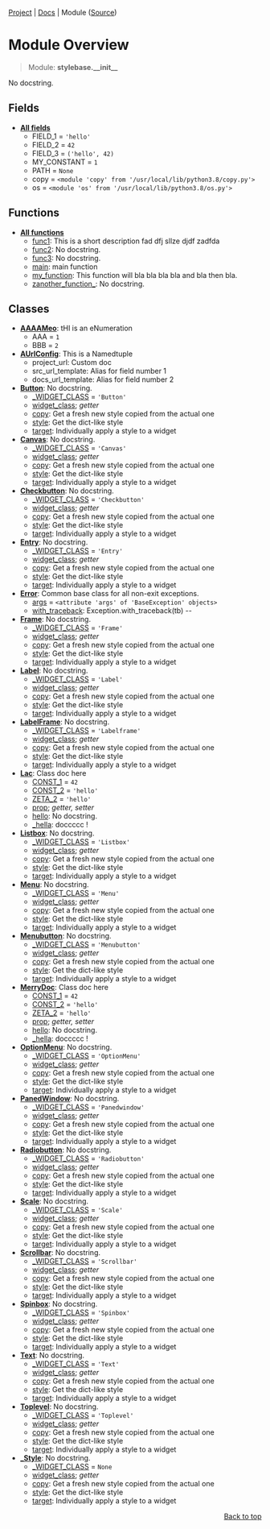 [Project](https://github.com/pyrustic/stylebase#readme) | [Docs](https://github.com/pyrustic/stylebase/blob/master/docs/README.md) | Module ([Source](https://github.com/pyrustic/stylebase/blob/master/stylebase/__init__.py))

# Module Overview
> Module: **stylebase.\_\_init\_\_**

No docstring.

## Fields
- [**All fields**](https://github.com/pyrustic/stylebase/blob/master/docs/modules/stylebase/__init__/fields.md)
    - FIELD\_1 = `'hello'`
    - FIELD\_2 = `42`
    - FIELD\_3 = `('hello', 42)`
    - MY\_CONSTANT = `1`
    - PATH = `None`
    - copy = `<module 'copy' from '/usr/local/lib/python3.8/copy.py'>`
    - os = `<module 'os' from '/usr/local/lib/python3.8/os.py'>`

## Functions
- [**All functions**](https://github.com/pyrustic/stylebase/blob/master/docs/modules/stylebase/__init__/funcs.md)
    - [func1](https://github.com/pyrustic/stylebase/blob/master/docs/modules/stylebase/__init__/funcs.md#func1): This is a short description fad dfj sllze djdf zadfda
    - [func2](https://github.com/pyrustic/stylebase/blob/master/docs/modules/stylebase/__init__/funcs.md#func2): No docstring.
    - [func3](https://github.com/pyrustic/stylebase/blob/master/docs/modules/stylebase/__init__/funcs.md#func3): No docstring.
    - [main](https://github.com/pyrustic/stylebase/blob/master/docs/modules/stylebase/__init__/funcs.md#main): main function
    - [my\_function](https://github.com/pyrustic/stylebase/blob/master/docs/modules/stylebase/__init__/funcs.md#my_function): This function will bla bla bla bla and bla then bla.
    - [zanother\_function\_](https://github.com/pyrustic/stylebase/blob/master/docs/modules/stylebase/__init__/funcs.md#zanother_function_): No docstring.

## Classes
- [**AAAAMeo**](https://github.com/pyrustic/stylebase/blob/master/docs/modules/stylebase/__init__/class-AAAAMeo.md): tHI is an eNumeration
    - AAA = `1`
    - BBB = `2`
- [**AUrlConfig**](https://github.com/pyrustic/stylebase/blob/master/docs/modules/stylebase/__init__/class-AUrlConfig.md): This is a Namedtuple
    - project\_url: Custom doc
    - src\_url\_template: Alias for field number 1
    - docs\_url\_template: Alias for field number 2
- [**Button**](https://github.com/pyrustic/stylebase/blob/master/docs/modules/stylebase/__init__/class-Button.md): No docstring.
    - [\_WIDGET\_CLASS](https://github.com/pyrustic/stylebase/blob/master/docs/modules/stylebase/__init__/class-Button.md#fields-table) = `'Button'`
    - [widget\_class](https://github.com/pyrustic/stylebase/blob/master/docs/modules/stylebase/__init__/class-Button.md#properties-table); _getter_
    - [copy](https://github.com/pyrustic/stylebase/blob/master/docs/modules/stylebase/__init__/class-Button.md#copy): Get a fresh new style copied from the actual one
    - [style](https://github.com/pyrustic/stylebase/blob/master/docs/modules/stylebase/__init__/class-Button.md#style): Get the dict-like style
    - [target](https://github.com/pyrustic/stylebase/blob/master/docs/modules/stylebase/__init__/class-Button.md#target): Individually apply a style to a widget
- [**Canvas**](https://github.com/pyrustic/stylebase/blob/master/docs/modules/stylebase/__init__/class-Canvas.md): No docstring.
    - [\_WIDGET\_CLASS](https://github.com/pyrustic/stylebase/blob/master/docs/modules/stylebase/__init__/class-Canvas.md#fields-table) = `'Canvas'`
    - [widget\_class](https://github.com/pyrustic/stylebase/blob/master/docs/modules/stylebase/__init__/class-Canvas.md#properties-table); _getter_
    - [copy](https://github.com/pyrustic/stylebase/blob/master/docs/modules/stylebase/__init__/class-Canvas.md#copy): Get a fresh new style copied from the actual one
    - [style](https://github.com/pyrustic/stylebase/blob/master/docs/modules/stylebase/__init__/class-Canvas.md#style): Get the dict-like style
    - [target](https://github.com/pyrustic/stylebase/blob/master/docs/modules/stylebase/__init__/class-Canvas.md#target): Individually apply a style to a widget
- [**Checkbutton**](https://github.com/pyrustic/stylebase/blob/master/docs/modules/stylebase/__init__/class-Checkbutton.md): No docstring.
    - [\_WIDGET\_CLASS](https://github.com/pyrustic/stylebase/blob/master/docs/modules/stylebase/__init__/class-Checkbutton.md#fields-table) = `'Checkbutton'`
    - [widget\_class](https://github.com/pyrustic/stylebase/blob/master/docs/modules/stylebase/__init__/class-Checkbutton.md#properties-table); _getter_
    - [copy](https://github.com/pyrustic/stylebase/blob/master/docs/modules/stylebase/__init__/class-Checkbutton.md#copy): Get a fresh new style copied from the actual one
    - [style](https://github.com/pyrustic/stylebase/blob/master/docs/modules/stylebase/__init__/class-Checkbutton.md#style): Get the dict-like style
    - [target](https://github.com/pyrustic/stylebase/blob/master/docs/modules/stylebase/__init__/class-Checkbutton.md#target): Individually apply a style to a widget
- [**Entry**](https://github.com/pyrustic/stylebase/blob/master/docs/modules/stylebase/__init__/class-Entry.md): No docstring.
    - [\_WIDGET\_CLASS](https://github.com/pyrustic/stylebase/blob/master/docs/modules/stylebase/__init__/class-Entry.md#fields-table) = `'Entry'`
    - [widget\_class](https://github.com/pyrustic/stylebase/blob/master/docs/modules/stylebase/__init__/class-Entry.md#properties-table); _getter_
    - [copy](https://github.com/pyrustic/stylebase/blob/master/docs/modules/stylebase/__init__/class-Entry.md#copy): Get a fresh new style copied from the actual one
    - [style](https://github.com/pyrustic/stylebase/blob/master/docs/modules/stylebase/__init__/class-Entry.md#style): Get the dict-like style
    - [target](https://github.com/pyrustic/stylebase/blob/master/docs/modules/stylebase/__init__/class-Entry.md#target): Individually apply a style to a widget
- [**Error**](https://github.com/pyrustic/stylebase/blob/master/docs/modules/stylebase/__init__/class-Error.md): Common base class for all non-exit exceptions.
    - [args](https://github.com/pyrustic/stylebase/blob/master/docs/modules/stylebase/__init__/class-Error.md#fields-table) = `<attribute 'args' of 'BaseException' objects>`
    - [with\_traceback](https://github.com/pyrustic/stylebase/blob/master/docs/modules/stylebase/__init__/class-Error.md#with_traceback): Exception.with_traceback(tb) --
- [**Frame**](https://github.com/pyrustic/stylebase/blob/master/docs/modules/stylebase/__init__/class-Frame.md): No docstring.
    - [\_WIDGET\_CLASS](https://github.com/pyrustic/stylebase/blob/master/docs/modules/stylebase/__init__/class-Frame.md#fields-table) = `'Frame'`
    - [widget\_class](https://github.com/pyrustic/stylebase/blob/master/docs/modules/stylebase/__init__/class-Frame.md#properties-table); _getter_
    - [copy](https://github.com/pyrustic/stylebase/blob/master/docs/modules/stylebase/__init__/class-Frame.md#copy): Get a fresh new style copied from the actual one
    - [style](https://github.com/pyrustic/stylebase/blob/master/docs/modules/stylebase/__init__/class-Frame.md#style): Get the dict-like style
    - [target](https://github.com/pyrustic/stylebase/blob/master/docs/modules/stylebase/__init__/class-Frame.md#target): Individually apply a style to a widget
- [**Label**](https://github.com/pyrustic/stylebase/blob/master/docs/modules/stylebase/__init__/class-Label.md): No docstring.
    - [\_WIDGET\_CLASS](https://github.com/pyrustic/stylebase/blob/master/docs/modules/stylebase/__init__/class-Label.md#fields-table) = `'Label'`
    - [widget\_class](https://github.com/pyrustic/stylebase/blob/master/docs/modules/stylebase/__init__/class-Label.md#properties-table); _getter_
    - [copy](https://github.com/pyrustic/stylebase/blob/master/docs/modules/stylebase/__init__/class-Label.md#copy): Get a fresh new style copied from the actual one
    - [style](https://github.com/pyrustic/stylebase/blob/master/docs/modules/stylebase/__init__/class-Label.md#style): Get the dict-like style
    - [target](https://github.com/pyrustic/stylebase/blob/master/docs/modules/stylebase/__init__/class-Label.md#target): Individually apply a style to a widget
- [**LabelFrame**](https://github.com/pyrustic/stylebase/blob/master/docs/modules/stylebase/__init__/class-LabelFrame.md): No docstring.
    - [\_WIDGET\_CLASS](https://github.com/pyrustic/stylebase/blob/master/docs/modules/stylebase/__init__/class-LabelFrame.md#fields-table) = `'Labelframe'`
    - [widget\_class](https://github.com/pyrustic/stylebase/blob/master/docs/modules/stylebase/__init__/class-LabelFrame.md#properties-table); _getter_
    - [copy](https://github.com/pyrustic/stylebase/blob/master/docs/modules/stylebase/__init__/class-LabelFrame.md#copy): Get a fresh new style copied from the actual one
    - [style](https://github.com/pyrustic/stylebase/blob/master/docs/modules/stylebase/__init__/class-LabelFrame.md#style): Get the dict-like style
    - [target](https://github.com/pyrustic/stylebase/blob/master/docs/modules/stylebase/__init__/class-LabelFrame.md#target): Individually apply a style to a widget
- [**Lac**](https://github.com/pyrustic/stylebase/blob/master/docs/modules/stylebase/__init__/class-Lac.md): Class doc here
    - [CONST\_1](https://github.com/pyrustic/stylebase/blob/master/docs/modules/stylebase/__init__/class-Lac.md#fields-table) = `42`
    - [CONST\_2](https://github.com/pyrustic/stylebase/blob/master/docs/modules/stylebase/__init__/class-Lac.md#fields-table) = `'hello'`
    - [ZETA\_2](https://github.com/pyrustic/stylebase/blob/master/docs/modules/stylebase/__init__/class-Lac.md#fields-table) = `'hello'`
    - [prop](https://github.com/pyrustic/stylebase/blob/master/docs/modules/stylebase/__init__/class-Lac.md#properties-table); _getter, setter_
    - [hello](https://github.com/pyrustic/stylebase/blob/master/docs/modules/stylebase/__init__/class-Lac.md#hello): No docstring.
    - [\_hella](https://github.com/pyrustic/stylebase/blob/master/docs/modules/stylebase/__init__/class-Lac.md#_hella): doccccc !
- [**Listbox**](https://github.com/pyrustic/stylebase/blob/master/docs/modules/stylebase/__init__/class-Listbox.md): No docstring.
    - [\_WIDGET\_CLASS](https://github.com/pyrustic/stylebase/blob/master/docs/modules/stylebase/__init__/class-Listbox.md#fields-table) = `'Listbox'`
    - [widget\_class](https://github.com/pyrustic/stylebase/blob/master/docs/modules/stylebase/__init__/class-Listbox.md#properties-table); _getter_
    - [copy](https://github.com/pyrustic/stylebase/blob/master/docs/modules/stylebase/__init__/class-Listbox.md#copy): Get a fresh new style copied from the actual one
    - [style](https://github.com/pyrustic/stylebase/blob/master/docs/modules/stylebase/__init__/class-Listbox.md#style): Get the dict-like style
    - [target](https://github.com/pyrustic/stylebase/blob/master/docs/modules/stylebase/__init__/class-Listbox.md#target): Individually apply a style to a widget
- [**Menu**](https://github.com/pyrustic/stylebase/blob/master/docs/modules/stylebase/__init__/class-Menu.md): No docstring.
    - [\_WIDGET\_CLASS](https://github.com/pyrustic/stylebase/blob/master/docs/modules/stylebase/__init__/class-Menu.md#fields-table) = `'Menu'`
    - [widget\_class](https://github.com/pyrustic/stylebase/blob/master/docs/modules/stylebase/__init__/class-Menu.md#properties-table); _getter_
    - [copy](https://github.com/pyrustic/stylebase/blob/master/docs/modules/stylebase/__init__/class-Menu.md#copy): Get a fresh new style copied from the actual one
    - [style](https://github.com/pyrustic/stylebase/blob/master/docs/modules/stylebase/__init__/class-Menu.md#style): Get the dict-like style
    - [target](https://github.com/pyrustic/stylebase/blob/master/docs/modules/stylebase/__init__/class-Menu.md#target): Individually apply a style to a widget
- [**Menubutton**](https://github.com/pyrustic/stylebase/blob/master/docs/modules/stylebase/__init__/class-Menubutton.md): No docstring.
    - [\_WIDGET\_CLASS](https://github.com/pyrustic/stylebase/blob/master/docs/modules/stylebase/__init__/class-Menubutton.md#fields-table) = `'Menubutton'`
    - [widget\_class](https://github.com/pyrustic/stylebase/blob/master/docs/modules/stylebase/__init__/class-Menubutton.md#properties-table); _getter_
    - [copy](https://github.com/pyrustic/stylebase/blob/master/docs/modules/stylebase/__init__/class-Menubutton.md#copy): Get a fresh new style copied from the actual one
    - [style](https://github.com/pyrustic/stylebase/blob/master/docs/modules/stylebase/__init__/class-Menubutton.md#style): Get the dict-like style
    - [target](https://github.com/pyrustic/stylebase/blob/master/docs/modules/stylebase/__init__/class-Menubutton.md#target): Individually apply a style to a widget
- [**MerryDoc**](https://github.com/pyrustic/stylebase/blob/master/docs/modules/stylebase/__init__/class-MerryDoc.md): Class doc here
    - [CONST\_1](https://github.com/pyrustic/stylebase/blob/master/docs/modules/stylebase/__init__/class-MerryDoc.md#fields-table) = `42`
    - [CONST\_2](https://github.com/pyrustic/stylebase/blob/master/docs/modules/stylebase/__init__/class-MerryDoc.md#fields-table) = `'hello'`
    - [ZETA\_2](https://github.com/pyrustic/stylebase/blob/master/docs/modules/stylebase/__init__/class-MerryDoc.md#fields-table) = `'hello'`
    - [prop](https://github.com/pyrustic/stylebase/blob/master/docs/modules/stylebase/__init__/class-MerryDoc.md#properties-table); _getter, setter_
    - [hello](https://github.com/pyrustic/stylebase/blob/master/docs/modules/stylebase/__init__/class-MerryDoc.md#hello): No docstring.
    - [\_hella](https://github.com/pyrustic/stylebase/blob/master/docs/modules/stylebase/__init__/class-MerryDoc.md#_hella): doccccc !
- [**OptionMenu**](https://github.com/pyrustic/stylebase/blob/master/docs/modules/stylebase/__init__/class-OptionMenu.md): No docstring.
    - [\_WIDGET\_CLASS](https://github.com/pyrustic/stylebase/blob/master/docs/modules/stylebase/__init__/class-OptionMenu.md#fields-table) = `'OptionMenu'`
    - [widget\_class](https://github.com/pyrustic/stylebase/blob/master/docs/modules/stylebase/__init__/class-OptionMenu.md#properties-table); _getter_
    - [copy](https://github.com/pyrustic/stylebase/blob/master/docs/modules/stylebase/__init__/class-OptionMenu.md#copy): Get a fresh new style copied from the actual one
    - [style](https://github.com/pyrustic/stylebase/blob/master/docs/modules/stylebase/__init__/class-OptionMenu.md#style): Get the dict-like style
    - [target](https://github.com/pyrustic/stylebase/blob/master/docs/modules/stylebase/__init__/class-OptionMenu.md#target): Individually apply a style to a widget
- [**PanedWindow**](https://github.com/pyrustic/stylebase/blob/master/docs/modules/stylebase/__init__/class-PanedWindow.md): No docstring.
    - [\_WIDGET\_CLASS](https://github.com/pyrustic/stylebase/blob/master/docs/modules/stylebase/__init__/class-PanedWindow.md#fields-table) = `'Panedwindow'`
    - [widget\_class](https://github.com/pyrustic/stylebase/blob/master/docs/modules/stylebase/__init__/class-PanedWindow.md#properties-table); _getter_
    - [copy](https://github.com/pyrustic/stylebase/blob/master/docs/modules/stylebase/__init__/class-PanedWindow.md#copy): Get a fresh new style copied from the actual one
    - [style](https://github.com/pyrustic/stylebase/blob/master/docs/modules/stylebase/__init__/class-PanedWindow.md#style): Get the dict-like style
    - [target](https://github.com/pyrustic/stylebase/blob/master/docs/modules/stylebase/__init__/class-PanedWindow.md#target): Individually apply a style to a widget
- [**Radiobutton**](https://github.com/pyrustic/stylebase/blob/master/docs/modules/stylebase/__init__/class-Radiobutton.md): No docstring.
    - [\_WIDGET\_CLASS](https://github.com/pyrustic/stylebase/blob/master/docs/modules/stylebase/__init__/class-Radiobutton.md#fields-table) = `'Radiobutton'`
    - [widget\_class](https://github.com/pyrustic/stylebase/blob/master/docs/modules/stylebase/__init__/class-Radiobutton.md#properties-table); _getter_
    - [copy](https://github.com/pyrustic/stylebase/blob/master/docs/modules/stylebase/__init__/class-Radiobutton.md#copy): Get a fresh new style copied from the actual one
    - [style](https://github.com/pyrustic/stylebase/blob/master/docs/modules/stylebase/__init__/class-Radiobutton.md#style): Get the dict-like style
    - [target](https://github.com/pyrustic/stylebase/blob/master/docs/modules/stylebase/__init__/class-Radiobutton.md#target): Individually apply a style to a widget
- [**Scale**](https://github.com/pyrustic/stylebase/blob/master/docs/modules/stylebase/__init__/class-Scale.md): No docstring.
    - [\_WIDGET\_CLASS](https://github.com/pyrustic/stylebase/blob/master/docs/modules/stylebase/__init__/class-Scale.md#fields-table) = `'Scale'`
    - [widget\_class](https://github.com/pyrustic/stylebase/blob/master/docs/modules/stylebase/__init__/class-Scale.md#properties-table); _getter_
    - [copy](https://github.com/pyrustic/stylebase/blob/master/docs/modules/stylebase/__init__/class-Scale.md#copy): Get a fresh new style copied from the actual one
    - [style](https://github.com/pyrustic/stylebase/blob/master/docs/modules/stylebase/__init__/class-Scale.md#style): Get the dict-like style
    - [target](https://github.com/pyrustic/stylebase/blob/master/docs/modules/stylebase/__init__/class-Scale.md#target): Individually apply a style to a widget
- [**Scrollbar**](https://github.com/pyrustic/stylebase/blob/master/docs/modules/stylebase/__init__/class-Scrollbar.md): No docstring.
    - [\_WIDGET\_CLASS](https://github.com/pyrustic/stylebase/blob/master/docs/modules/stylebase/__init__/class-Scrollbar.md#fields-table) = `'Scrollbar'`
    - [widget\_class](https://github.com/pyrustic/stylebase/blob/master/docs/modules/stylebase/__init__/class-Scrollbar.md#properties-table); _getter_
    - [copy](https://github.com/pyrustic/stylebase/blob/master/docs/modules/stylebase/__init__/class-Scrollbar.md#copy): Get a fresh new style copied from the actual one
    - [style](https://github.com/pyrustic/stylebase/blob/master/docs/modules/stylebase/__init__/class-Scrollbar.md#style): Get the dict-like style
    - [target](https://github.com/pyrustic/stylebase/blob/master/docs/modules/stylebase/__init__/class-Scrollbar.md#target): Individually apply a style to a widget
- [**Spinbox**](https://github.com/pyrustic/stylebase/blob/master/docs/modules/stylebase/__init__/class-Spinbox.md): No docstring.
    - [\_WIDGET\_CLASS](https://github.com/pyrustic/stylebase/blob/master/docs/modules/stylebase/__init__/class-Spinbox.md#fields-table) = `'Spinbox'`
    - [widget\_class](https://github.com/pyrustic/stylebase/blob/master/docs/modules/stylebase/__init__/class-Spinbox.md#properties-table); _getter_
    - [copy](https://github.com/pyrustic/stylebase/blob/master/docs/modules/stylebase/__init__/class-Spinbox.md#copy): Get a fresh new style copied from the actual one
    - [style](https://github.com/pyrustic/stylebase/blob/master/docs/modules/stylebase/__init__/class-Spinbox.md#style): Get the dict-like style
    - [target](https://github.com/pyrustic/stylebase/blob/master/docs/modules/stylebase/__init__/class-Spinbox.md#target): Individually apply a style to a widget
- [**Text**](https://github.com/pyrustic/stylebase/blob/master/docs/modules/stylebase/__init__/class-Text.md): No docstring.
    - [\_WIDGET\_CLASS](https://github.com/pyrustic/stylebase/blob/master/docs/modules/stylebase/__init__/class-Text.md#fields-table) = `'Text'`
    - [widget\_class](https://github.com/pyrustic/stylebase/blob/master/docs/modules/stylebase/__init__/class-Text.md#properties-table); _getter_
    - [copy](https://github.com/pyrustic/stylebase/blob/master/docs/modules/stylebase/__init__/class-Text.md#copy): Get a fresh new style copied from the actual one
    - [style](https://github.com/pyrustic/stylebase/blob/master/docs/modules/stylebase/__init__/class-Text.md#style): Get the dict-like style
    - [target](https://github.com/pyrustic/stylebase/blob/master/docs/modules/stylebase/__init__/class-Text.md#target): Individually apply a style to a widget
- [**Toplevel**](https://github.com/pyrustic/stylebase/blob/master/docs/modules/stylebase/__init__/class-Toplevel.md): No docstring.
    - [\_WIDGET\_CLASS](https://github.com/pyrustic/stylebase/blob/master/docs/modules/stylebase/__init__/class-Toplevel.md#fields-table) = `'Toplevel'`
    - [widget\_class](https://github.com/pyrustic/stylebase/blob/master/docs/modules/stylebase/__init__/class-Toplevel.md#properties-table); _getter_
    - [copy](https://github.com/pyrustic/stylebase/blob/master/docs/modules/stylebase/__init__/class-Toplevel.md#copy): Get a fresh new style copied from the actual one
    - [style](https://github.com/pyrustic/stylebase/blob/master/docs/modules/stylebase/__init__/class-Toplevel.md#style): Get the dict-like style
    - [target](https://github.com/pyrustic/stylebase/blob/master/docs/modules/stylebase/__init__/class-Toplevel.md#target): Individually apply a style to a widget
- [**\_Style**](https://github.com/pyrustic/stylebase/blob/master/docs/modules/stylebase/__init__/class-_Style.md): No docstring.
    - [\_WIDGET\_CLASS](https://github.com/pyrustic/stylebase/blob/master/docs/modules/stylebase/__init__/class-_Style.md#fields-table) = `None`
    - [widget\_class](https://github.com/pyrustic/stylebase/blob/master/docs/modules/stylebase/__init__/class-_Style.md#properties-table); _getter_
    - [copy](https://github.com/pyrustic/stylebase/blob/master/docs/modules/stylebase/__init__/class-_Style.md#copy): Get a fresh new style copied from the actual one
    - [style](https://github.com/pyrustic/stylebase/blob/master/docs/modules/stylebase/__init__/class-_Style.md#style): Get the dict-like style
    - [target](https://github.com/pyrustic/stylebase/blob/master/docs/modules/stylebase/__init__/class-_Style.md#target): Individually apply a style to a widget

<p align="right"><a href="#module-overview">Back to top</a></p>
